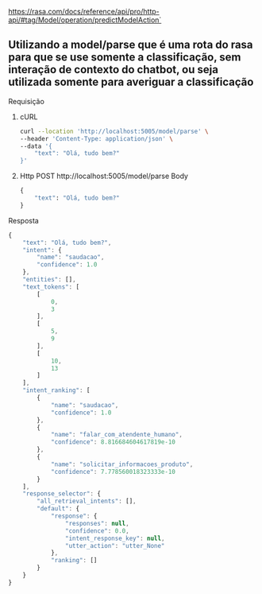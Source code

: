 https://rasa.com/docs/reference/api/pro/http-api/#tag/Model/operation/predictModelAction`

## Utilizando a model/parse que é uma rota do rasa para que se use somente a classificação, sem interação de contexto do chatbot, ou seja utilizada somente para averiguar a classificação
Requisição


1. 
    cURL
    ```bash
    curl --location 'http://localhost:5005/model/parse' \
    --header 'Content-Type: application/json' \
    --data '{
        "text": "Olá, tudo bem?"
    }'

    ```

2. Http
    POST http://localhost:5005/model/parse
    Body
    ```python
    {
        "text": "Olá, tudo bem?"
    }
    ```

Resposta
```javascript
{
    "text": "Olá, tudo bem?",
    "intent": {
        "name": "saudacao",
        "confidence": 1.0
    },
    "entities": [],
    "text_tokens": [
        [
            0,
            3
        ],
        [
            5,
            9
        ],
        [
            10,
            13
        ]
    ],
    "intent_ranking": [
        {
            "name": "saudacao",
            "confidence": 1.0
        },
        {
            "name": "falar_com_atendente_humano",
            "confidence": 8.816684604617819e-10
        },
        {
            "name": "solicitar_informacoes_produto",
            "confidence": 7.778560018323333e-10
        }
    ],
    "response_selector": {
        "all_retrieval_intents": [],
        "default": {
            "response": {
                "responses": null,
                "confidence": 0.0,
                "intent_response_key": null,
                "utter_action": "utter_None"
            },
            "ranking": []
        }
    }
}
```
